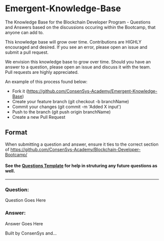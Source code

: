 # Emergent-Knowledge-Base

The Knowledge Base for the Blockchain Developer Program - Questions and Answers based on the discussions occuring within the Bootcamp, that anyone can add to.

This knowledge base will grow over time. Contributions are HIGHLY encouraged and desired. If you see an error, please open an issue and submit a pull request.

We envision this knowledge base to grow over time. Should you have an answer to a question, please open an issue and discuss it with the team. Pull requests are highly appreciated.

An example of this process found below:

-   Fork it (https://github.com/ConsenSys-Academy/Emergent-Knowledge-Base)
-   Create your feature branch (git checkout -b branchName)
-   Commit your changes (git commit -m 'Added X input')
-   Push to the branch (git push origin branchName)
-   Create a new Pull Request

## Format

When submitting a question and answer, ensure it ties to the correct section of https://github.com/ConsenSys-Academy/Blockchain-Developer-Bootcamp/

#### See the [Questions Template](questions-template.md) for help in struturing any future questions as well.

---

### Question:

Question Goes Here

### Answer:

Answer Goes Here

Built by ConsenSys and...
